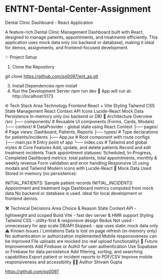# ENTNT-Dental-Center-Assignment

Dental Clinic Dashboard - React Application

A feature-rich Dental Clinic Management Dashboard built with React, designed to manage patients, appointments, and treatments efficiently. This application uses mock data only (no backend or database), making it ideal for demos, assignments, and frontend-focused development.

✨ Project Setup

1. Clone the Repository
   
git clone https://github.com/sg0097/ent_as.git

3. Install Dependencies
npm install
4. Run the Development Server
npm run dev
📍 App will run at: http://localhost:5173

🌐 Tech Stack
Area	Technology
Frontend	React + Vite
Styling	Tailwind CSS
State Management	React Context API
Icons	Lucide-React
Mock Data Persistence	In-memory only (no backend or DB)
📁 Architecture Overview
/src
├── components/         # Reusable UI components (Forms, Cards, Modals)
├── context/            # DataProvider - global state using React Context
├── pages/              # Page views: Dashboard, Patients, Reports
├── types/              # Type declarations for patients/incidents
├── App.jsx             # Root component with route configs
├── main.jsx            # Entry point of app
└── index.css           # Tailwind and global styles
⚙️ Core Features
Add, update, and delete patients
Record and edit treatment incidents
Track appointment statuses: Scheduled, In-Progress, Completed
Dashboard metrics: total patients, total appointments, monthly & weekly revenue
Form validation and error handling
Responsive UI using modals and Tailwind
Modern icons with Lucide-React
🤞 Mock Data Used
Stored in-memory (no persistence):

INITIAL_PATIENTS: Sample patient records
INITIAL_INCIDENTS: Appointment and treatment logs
Dashboard metrics computed from mock data
No backend or database is used. Ideal for local development or frontend demos.

🛠️ Technical Decisions
Area	Choice & Reason
State	Context API - lightweight and scoped
Build	Vite - fast dev server & HMR support
Styling	Tailwind CSS - utility-first & responsive design
Redux	Not used - unnecessary for app scale
DB/API	Skipped - app uses static mock data only
⚠️ Known Issues / Limitations
Data is lost on page refresh (in-memory only)
No authentication or authorization implemented
Mobile responsiveness can be improved
File uploads are mocked (no real upload functionality)
🎯 Future Improvements
Add Firebase or Auth0 for user authentication
Use Supabase or Firebase for data persistence
Add filtering, sorting, and searching capabilities
Export patient or incident reports to PDF/CSV
Improve mobile responsiveness and accessibility
👨‍💻 Author
Shivam Gupta

https://github.com/sg0097
